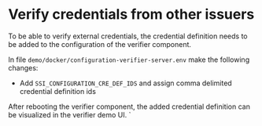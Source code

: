 # Verify credentials from other issuers

To be able to verify external credentials, the credential definition needs to be added to the configuration of the verifier component.

In file `demo/docker/configuration-verifier-server.env` make the following changes:

- Add `SSI_CONFIGURATION_CRE_DEF_IDS` and assign comma delimited credential definition ids


After rebooting the verifier component, the added credential definition can be visualized in the verifier demo UI.
  `
